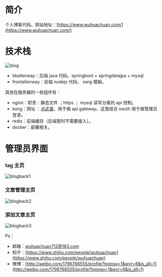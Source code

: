 # 简介 

个人博客代码。网站地址：[https://www.wuhuachuan.com/](https://www.wuhuachuan.com/)

# 技术栈

![blog](http://oag791r8q.bkt.clouddn.com/blog_structure.png)

- bkallenway：后端 java 代码。springboot + springdatajpa + mysql
- frontallenway：前端 nodejs 代码。 swig 模板。

其他在服务器的一些组件有：

- nginx：职责：静态文件 ；https ； mysql 读写分离的 api 控制。
- kong：网址 ：[点这里](https://getkong.org/)。用于做 api gateway。这里结合 oauth 用于做管理员登录。
- redis：前端缓存（后端暂时不需要接入）。
- docker：部署相关。



# 管理员界面

### tag 主页

![blogback1](http://7xrzlm.com1.z0.glb.clouddn.com/blogback1.png)

### 文章管理主页

![blogback2](http://7xrzlm.com1.z0.glb.clouddn.com/blogback2.png)

### 添加文章主页

![blogback3](http://7xrzlm.com1.z0.glb.clouddn.com/blogback3.png)

Ps：

- 邮箱：wuhuachuan712@163.com
- 知乎：[https://www.zhihu.com/people/wuhuachuan](https://www.zhihu.com/people/wuhuachuan)
- 微博：[http://weibo.com/1796766555/profile?topnav=1&wvr=6&is_all=1](http://weibo.com/1796766555/profile?topnav=1&wvr=6&is_all=1)
